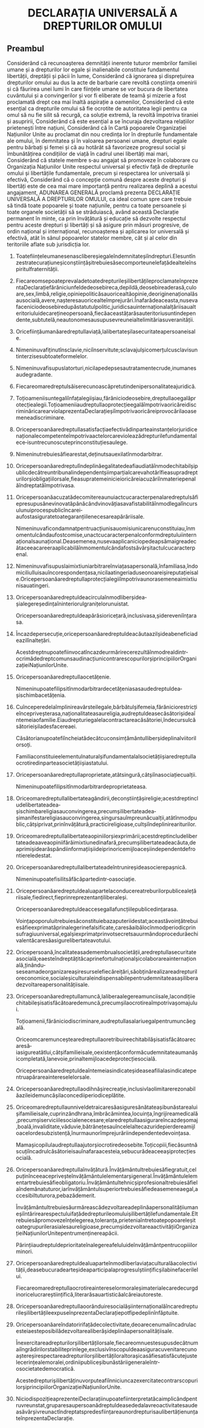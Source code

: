 <h1 align='center'>DECLARAȚIA UNIVERSALĂ A DREPTURILOR OMULUI</h1>
<h2>Preambul</h2>
<p>Considerând că recunoașterea demnității inerente tuturor membrilor familiei umane și a drepturilor lor egale și inalienabile constituie fundamentul libertății, dreptății și păcii în lume,
Considerând că ignorarea și disprețuirea drepturilor omului au dus la acte de barbarie care revoltă conștiința omenirii și că făurirea unei lumi în care ființele umane se vor bucura de libertatea cuvântului și a convingerilor și vor fi eliberate de teamă și mizerie a fost proclamată drept cea mai înaltă aspirație a oamenilor,
Considerând că este esențial ca drepturile omului să fie ocrotite de autoritatea legii pentru ca omul să nu fie silit să recurgă, ca soluție extremă, la revoltă împotriva tiraniei și asupririi,
Considerând că este esențial a se încuraja dezvoltarea relațiilor prietenești între națiuni,
Considerând că în Cartă popoarele Organizației Națiunilor Unite au proclamat din nou credința lor în drepturile fundamentale ale omului, în demnitatea și în valoarea persoanei umane, drepturi egale pentru bărbați și femei și că au hotărât să favorizeze progresul social și îmbunătățirea condițiilor de viață în cadrul unei libertăți mai mari,
Considerând că statele membre s‐au angajat să promoveze în colaborare cu Organizația Națiunilor Unite respectul universal și efectiv față de drepturile omului și libertățile fundamentale, precum și respectarea lor universală și efectivă,
Considerând că o concepție comună despre aceste drepturi și libertăți este de cea mai mare importanță pentru realizarea deplină a acestui angajament,
ADUNAREA GENERALĂ proclamă
prezenta DECLARAȚIE UNIVERSALĂ A DREPTURILOR OMULUI, ca ideal comun spre care trebuie să tindă toate popoarele și toate națiunile, pentru ca toate persoanele și toate organele societății să se străduiască, având această Declarație permanent în minte, ca prin învățătură și educație să dezvolte respectul pentru aceste drepturi și libertăți și să asigure prin măsuri progresive, de ordin național și internațional, recunoașterea și aplicarea lor universală și efectivă, atât în sânul popoarelor statelor membre, cât și al celor din teritoriile aflate sub jurisdicția lor.</p>
<ol>
  <li>
    <p>Toateființeleumanesenasclibereșiegaleîndemnitateșiîndrepturi.Elesuntînzestratecurațiuneșiconștiințășitrebuiesăsecomporteunelefațădealteleînspiritulfraternității.</p>
  </li>
  <li>
    <p>FiecareomsepoateprevaladetoatedrepturileșilibertățileproclamateînprezentaDeclarațiefărăniciunfeldedeosebireca,depildă,deosebireaderasă,culoare,sex,limbă,religie,opiniepoliticăsauoricealtăopinie,deoriginenaționalăsausocială,avere,nașteresauoricealteîmprejurări.Înafarădeaceasta,nusevafaceniciodeosebiredupăstatutulpolitic,juridicsauinternaționalalțăriisaualteritoriuluidecarețineopersoană,fiecăaceastățarăsauteritoriusuntindependente,subtutelă,neautonomesausupusevreuneialtelimităriasuveranității.</p>
  </li>
  <li>
    <p>Oriceființăumanăaredreptullaviață,lalibertateșilasecuritateapersoaneisale.</p>
  </li>
  <li>
    <p>Nimeninuvafiținutînsclavie,niciînservitute;sclavajulșicomerțulcusclavisuntinterzisesubtoateformelelor.</p>
  </li>
  <li>
    <p>Nimeninuvafisupuslatorturi,nicilapedepsesautratamentecrude,inumanesaudegradante.</p>
  </li>
  <li>
    <p>Fiecareomaredreptulsăiserecunoascăpretutindenipersonalitateajuridică.</p>
  </li>
  <li>
    <p>Toțioameniisuntegaliînfațalegiișiau,fărăniciodeosebire,dreptullaoegalăprotecțiealegii.ToțioameniiaudreptullaoprotecțieegalăîmpotrivaoricăreidiscriminăricarearviolaprezentaDeclarațieșiîmpotrivaoricăreiprovocărilaoasemeneadiscriminare.</p>
  </li>
  <li>
    <p>Oricepersoanăaredreptullasatisfacțiaefectivădinparteainstanțelorjuridicenaționalecompetenteîmpotrivaactelorcarevioleazădrepturilefundamentalece‐isuntrecunoscuteprinconstituțiesaulege.</p>
  </li>
  <li>
    <p>Nimeninutrebuiesăfiearestat,deținutsauexilatînmodarbitrar.</p>
  </li>
  <li>
    <p>Oricepersoanăaredreptulîndeplinăegalitatedeafiaudiatăînmodechitabilșipublicdecătreuntribunalindependentșiimparțialcarevahotărîfieasupradrepturilorșiobligațiilorsale,fieasupratemeinicieioricăreiacuzăriînmateriepenalăîndreptatăîmpotrivasa.</p>
  </li>
  <li>
    <p>Oricepersoanăacuzatădecomitereaunuiactcucaracterpenalaredreptulsăfiepresupusănevinovatăpânăcândvinovățiasavafistabilităînmodlegalîncursulunuiprocespublicîncarei‐aufostasiguratetoategaranțiilenecesareapărăriisale.</p>
    <p>Nimeninuvaficondamnatpentruacțiunisauomisiunicarenuconstituiau,înmomentulcândaufostcomise,unactcucaracterpenalconformdreptuluiinternaționalsaunațional.Deasemenea,nusevaaplicaniciopedeapsămaigreadecâtaceeacareeraaplicabilăînmomentulcândafostsăvârșitactulcucaracterpenal.</p>
  </li>
  <li>
    <p>Nimeninuvafisupuslaimixtiuniarbitrareînviațasapersonală,înfamiliasa,îndomiciliulluisauîncorespondențasa,nicilaatingeriaduseonoareișireputațieisale.Oricepersoanăaredreptullaprotecțialegiiîmpotrivaunorasemeneaimixtiunisauatingeri.</p>
  </li>
  <li>
    <p>Oricepersoanăaredreptuldeacirculaînmodliberșidea‐șialegereședințaîninteriorulgranițelorunuistat.</p>
    <p>Oricepersoanăaredreptuldeapărăsioricețară,inclusivasa,șidereveniînțarasa.</p>
  </li>
  <li>
    <p>Încazdepersecuție,oricepersoanăaredreptuldeacăutaazilșideabeneficiadeazilînaltețări.</p>
    <p>Acestdreptnupoatefiinvocatîncazdeurmărirecerezultăînmodrealdintr‐ocrimădedreptcomunsaudinacțiunicontrarescopurilorșiprincipiilorOrganizațieiNațiunilorUnite.</p>
  </li>
  <li>
    <p>Oricepersoanăaredreptullaocetățenie.</p>
    <p>Nimeninupoatefilipsitînmodarbitrardecetățeniasasaudedreptuldea‐șischimbacetățenia.</p>
  </li>
  <li>
    <p>Cuînceperedelaîmplinireavârsteilegale,bărbătulșifemeia,fărăniciorestricțieîncepriveșterasa,naționalitateasaureligia,audreptuldeasecăsătorișideaîntemeiaofamilie.Eiaudrepturiegalelacontractareacăsătoriei,îndecursulcăsătorieișiladesfacereaei.</p>
    <p>Căsătorianupoatefiîncheiatădecâtcuconsimțământulliberșideplinalviitorilorsoți.</p>
    <p>Familiaconstituieelementulnaturalșifundamentalalsocietățiișiaredreptullaocrotiredinparteasocietățiișiastatului.</p>
  </li>
  <li>
    <p>Oricepersoanăaredreptullaproprietate,atâtsingură,câtșiînasociațiecualții.</p>
    <p>Nimeninupoatefilipsitînmodarbitrardeproprietateasa.</p>
  </li>
  <li>
    <p>Oriceomaredreptullalibertateagândirii,deconștiințășireligie;acestdreptincludelibertateadea‐șischimbareligiasauconvingerea,precumșilibertateadea‐șimanifestareligiasauconvingerea,singursauîmpreunăcualții,atâtînmodpublic,câtșiprivat,prinînvățătură,practicireligioase,cultșiîndeplinireariturilor.</p>
  </li>
  <li>
    <p>Oriceomaredreptullalibertateaopiniilorșiexprimării;acestdreptincludelibertateadeaaveaopiniifărăimixtiunedinafară,precumșilibertateadeacăuta,deaprimișidearăspândiinformațiișiideiprinoricemijloaceșiindependentdefrontiereledestat.</p>
  </li>
  <li>
    <p>Oricepersoanăaredreptullalibertateadeîntrunireșideasocierepașnică.</p>
    <p>Nimeninupoatefisilitsăfăcăpartedintr‐oasociație.</p>
  </li>
  <li>
    <p>Oricepersoanăaredreptuldealuapartelaconducereatreburilorpublicealețăriisale,fiedirect,fieprinreprezentanțiliberaleși.</p>
    <p>Oricepersoanăaredreptuldeaccesegallafuncțiilepublicedințarasa.</p>
    <p>Voințapoporuluitrebuiesăconstituiebazaputeriidestat;aceastăvoințătrebuiesăfieexprimatăprinalegerinefalsificate,caresăaibălocînmodperiodicprinsufragiuuniversal,egalșiexprimatprinvotsecretsauurmândoprocedurăechivalentăcaresăasigurelibertateavotului.</p>
  </li>
  <li>
    <p>Oricepersoană,încalitateasademembrualsocietății,aredreptullasecuritateasocială;eaesteîndreptățităcaprinefortulnaționalșicolaborareainternațională,ținându‐seseamadeorganizareașiresurselefiecăreițări,săobținărealizareadrepturiloreconomice,socialeșiculturaleindispensabilepentrudemnitateasașiliberadezvoltareapersonalitățiisale.</p>
  </li>
  <li>
    <p>Oricepersoanăaredreptullamuncă,laliberaalegereamunciisale,lacondițiiechitabileșisatisfăcătoaredemuncă,precumșilaocrotireaîmpotrivașomajului.</p>
    <p>Toțioamenii,fărăniciodiscriminare,audreptullasalariuegalpentrumuncăegală.</p>
    <p>Oriceomcaremunceștearedreptullaoretribuireechitabilășisatisfăcătoarecaresă‐iasigureatâtlui,câtșifamilieisale,oexistențăconformăcudemnitateaumanășicompletată,lanevoie,prinaltemijloacedeprotecțiesocială.</p>
    <p>Oricepersoanăaredreptuldeaîntemeiasindicateșideaseafilialasindicatepentruapărareaintereselelorsale.</p>
  </li>
  <li>
    <p>Oricepersoanăaredreptullaodihnășirecreație,inclusivlaolimitarerezonabilăazileidemuncășilaconcediiperiodiceplătite.</p>
  </li>
  <li>
    <p>Oriceomaredreptullaunniveldetraicaresăasiguresănătateașibunăstarealuișifamilieisale,cuprinzândhrana,îmbrăcămintea,locuința,îngrijireamedicală,precumșiserviciilesocialenecesare;elaredreptullaasigurareîncazdeșomaj,boală,invaliditate,văduvie,bătrânețesauîncelelaltecazuridepierdereamijloacelordesubzistență,înurmaunorîmprejurăriindependentedevoințasa.</p>
    <p>Mamașicopilulaudreptullaajutorșiocrotiredeosebite.Toțicopiii,fiecăsuntnăscuțiîncadrulcăsătorieisauînafaraacesteia,sebucurădeaceeașiprotecțiesocială.</p>
  </li>
  <li>
    <p>Oricepersoanăaredreptullaînvățătură.Învățământultrebuiesăfiegratuit,celpuținînceeacepriveșteînvățământulelementarșigeneral.Învățământulelementartrebuiesăfieobligatoriu.Învățământultehnicșiprofesionaltrebuiesăfielaîndemânatuturor,iarînvățământulsuperiortrebuiesăfiedeasemeneaegal,accesibiltuturora,pebazădemerit.</p>
    <p>Învățământultrebuiesăurmăreascădezvoltareadeplinăapersonalitățiiumaneșiîntărirearespectuluifațădedrepturileomuluișilibertățilefundamentale.Eltrebuiesăpromovezeînțelegerea,toleranța,prieteniaîntretoatepopoareleșitoategrupurilerasialesaureligioase,precumșidezvoltareaactivitățiiOrganizațieiNațiunilorUnitepentrumenținereapăcii.</p>
    <p>Părințiiaudreptuldeprioritateînalegereafeluluideînvățământpentrucopiiilorminori.</p>
  </li>
  <li>
    <p>Oricepersoanăaredreptuldealuaparteînmodliberlaviațaculturalăacolectivității,deasebucuradearteșideaparticipalaprogresulștiințificșilabinefacerilelui.</p>
    <p>Fiecareomaredreptullaocrotireaintereselormoraleșimaterialecaredecurgdinoricelucrareștiințifică,literarăsauartisticăalcăreiautoreste.</p>
  </li>
  <li>
    <p>OricepersoanăaredreptullaoorânduiresocialășiinternaționalăîncaredrepturileșilibertățileexpuseînprezentaDeclarațiepotfipedeplinînfăptuite.</p>
  </li>
  <li>
    <p>Oricepersoanăareîndatoririfațădecolectivitate,deoarecenumaiîncadrulacesteiaesteposibilădezvoltarealiberășideplinăapersonalitățiisale.</p>
    <p>Înexercitareadrepturilorșilibertățilorsale,fiecareomnuestesupusdecâtnumaiîngrădirilorstabiliteprinlege,exclusivînscopuldeaasiguracuvenitarecunoaștereșirespectareadrepturilorșilibertățiloraltorașicasăfiesatisfăcutejustelecerințealemoralei,ordiniipubliceșibunăstăriigeneraleîntr‐osocietatedemocratică.</p>
    <p>AcestedrepturișilibertăținuvorputeafiînniciuncazexercitatecontrarscopurilorșiprincipiilorOrganizațieiNațiunilorUnite.</p>
  </li>
  <li>
    <p>NiciodispozițieaprezenteiDeclarațiinupoatefiinterpretatăcaimplicândpentruvreunstat,gruparesaupersoanădreptuldeasededalavreoactivitatesaudeasăvârșivreunactîndreptatspredesființareaunordrepturisaulibertățienunțateînprezentaDeclarație.</p>
  </li>
</ol>